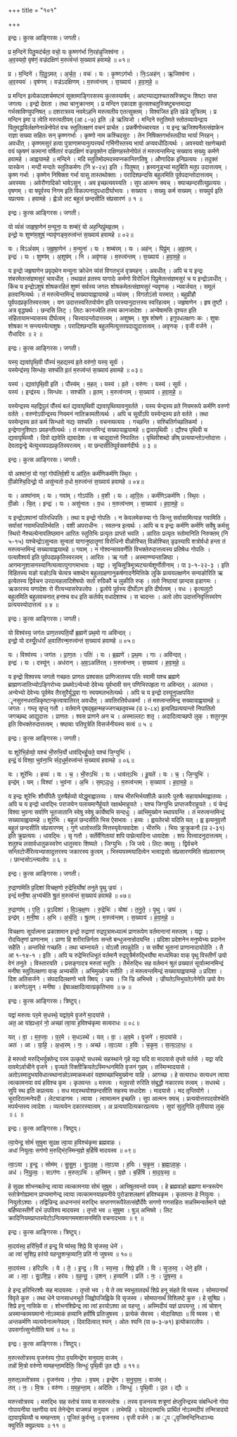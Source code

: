 +++
title = "१०१"

+++


इन्द्रः। कुत्स आङ्गिरसः। जगती।

प्र म॒न्दिने॑ पितु॒मद॑र्चता॒ वचो॒ यः कृ॒ष्णग॑र्भा नि॒रह॑न्नृ॒जिश्व॑ना ।  
अ॒व॒स्यवो॒ वृष॑णं॒ वज्र॑दक्षिणं म॒रुत्व॑न्तं स॒ख्याय॑ हवामहे ॥ ०१॥

प्र । म॒न्दिने॑ । पि॒तु॒ऽमत् । अ॒र्च॒त॒ । वचः॑ । यः । कृ॒ष्णऽग॑र्भाः । निः॒ऽअह॑न् । ऋ॒जिश्व॑ना ।  
अ॒व॒स्यवः॑ । वृष॑णम् । वज्र॑ऽदक्षिणम् । म॒रुत्व॑न्तम् । स॒ख्याय॑ । ह॒वा॒म॒हे॒ ॥

प्र मन्दिन इत्येकादशर्चमष्टमं सूक्तमाङ्गिरसस्य कुत्सस्यार्षम् । अष्टम्याद्याश्चतस्रस्त्रिष्टुभः शिष्टाः सप्त जगत्यः । इन्द्रो देवता । तथा चानुक्रान्तम् । प्र मन्दिन एकादश कुत्सश्चतुस्त्रिष्टुबन्तमाद्या गर्भस्राविण्युपनिषत् ॥ दशरात्रस्य नवमेऽहनि मरुत्वतीय एतत्सूक्तम् । विश्वजित इति खंडे सूत्रितम् । प्र मन्दिन इमा उ त्वेति मरुत्वतीयम् (आ ८-७) इति ।हे ऋत्विजो । मन्दिने स्तुतिमते स्तोतव्यायेन्द्राय पितुमद्धविर्लक्षणेनान्नेनोपेतं वचः स्तुतिलक्षणं वचनं प्रार्चत । प्रकर्षेणोच्चारयत । य इन्द्र ऋजिश्वनैतत्संज्ञकेन राज्ञा सख्या सहितः सन् कृष्णगर्भाः । कृष्णो नाम कश्चिदसुरः । तेन निषिक्तगर्भास्तदीया भार्या निरहन् । अवधीत् । कृष्णमसुरं हत्वा पुत्राणामप्यनुत्पत्त्यर्थं गर्भिणीस्तस्य भार्या अप्यवधीदित्यर्थः । अवस्यवो रक्षणेच्छवो वयं व्कृषणं कामानां वर्षितारं वज्रदक्षिणं वज्रयुक्तेन दक्षिणहस्तेनोपेतं तं मरुत्वन्तमिन्द्र सख्याय सख्युः कर्मणे हवामहे । आह्वयामहे ॥ मन्दिने । मदि स्तुतिमोदमदस्वप्नकान्तिगतिषु । औणादिक इनिप्रत्ययः । तदुक्तं यास्केन । मन्दी मन्दतेः स्तुतिकर्मणः (नि ४-२४) इति । पितुमत् । ह्रस्वनुड्भ्यां मतुबिति मतुप उदात्तत्वम् । कृष्ण गर्भाः । कृष्णेन निषिक्ता गर्भा यासु तास्तथोक्ताः । परादिश्छन्दसि बहुलमिति पूर्वपदान्तोदात्तत्वम् । अवस्यवः । अवेरौणादिको भावेऽसुन् । अव इच्छत्यवस्यति । सुप आत्मनः क्यच् । क्याच्छन्दसीत्युप्रत्ययः । वृषणम् । वा षपूर्वस्य निगम इति विकल्पनादुपधादीर्घाभावः । सख्याय । सख्युः कर्म सख्यम् । सख्युर्य इति यप्रत्ययः । हवामहे । ह्वेञो लट बहुलं छन्दसीति संप्रसारणं ॥ १ ॥

इन्द्रः। कुत्स आङ्गिरसः। जगती।

यो व्यं॑सं जाहृषा॒णेन॑ म॒न्युना॒ यः शम्ब॑रं॒ यो अह॒न्पिप्रु॑मव्र॒तम् ।  
इन्द्रो॒ यः शुष्ण॑म॒शुषं॒ न्यावृ॑णङ्म॒रुत्व॑न्तं स॒ख्याय॑ हवामहे ॥ ०२॥

यः । विऽअं॑सम् । ज॒हृ॒षा॒णेन॑ । म॒न्युना॑ । यः । शम्ब॑रम् । यः । अह॑न् । पिप्रु॑म् । अ॒व्र॒तम् ।  
इन्द्रः॑ । यः । शुष्ण॑म् । अ॒शुष॑म् । नि । अवृ॑णक् । म॒रुत्व॑न्तम् । स॒ख्याय॑ । ह॒वा॒म॒हे॒ ॥

य इन्द्रो जहृषाणेन प्रवृद्थेन मन्युना क्रोधेन व्यंसं विगतभुजं वृत्रमहन् । अवधीत् । अपि च य इन्द्रः शंबरमेतत्संज्ञमसुरं चावधीत् । तथाव्रतं व्रतस्य यागादेः कर्मणो विरोधिनं पिप्रुमेतत्संज्ञमसुरं च य इन्द्रोऽवधीत् । किंच य इन्द्रोऽशुषं शोषकरहितं शुष्णं सर्वस्य जगतः शोषकमेतत्संज्ञमसुरं न्यवृणक् । न्यवर्जयत् । समूलं हतवानित्यर्थः । तं मरुत्वॆन्तमिन्द्रं सख्यायाह्वायामहे ॥ व्यंसम् । विगतोऽंसो यस्मात् । बहुव्रीहौ पूर्वपदप्रकृतिस्वरत्वम् । यण उदात्तस्वरितयोर्यण इति परस्यानुदात्तस्य स्वरिहत्वम् । जहृषाणेन । हृष तुष्टौ । अत्र वृद्ध्यर्थः । छन्दसि लिट् । लिटः कानज्वेति तस्य कानजादेशः । अन्येषामसि दृश्यत इति संहितायामभ्यासस्य दीर्घत्वम् । चित्त्वादन्तोदात्तत्वम् । अशुषम् । शुष शोषणे । इगुपधलक्षणः कः । शुषाः शोषका न सन्त्यस्येत्यशुषः । परादिश्छन्दसि बहुलमित्युत्तरपदाद्युदात्तत्वम् । अवृणक् । वृजी वर्जने । रौधादिरः ॥ २ ॥

इन्द्रः। कुत्स आङ्गिरसः। जगती।

यस्य॒ द्यावा॑पृथि॒वी पौंस्यं॑ म॒हद्यस्य॑ व्र॒ते वरु॑णो॒ यस्य॒ सूर्यः॑ ।  
यस्येन्द्र॑स्य॒ सिन्ध॑वः॒ सश्च॑ति व्र॒तं म॒रुत्व॑न्तं स॒ख्याय॑ हवामहे ॥ ०३॥

यस्य॑ । द्यावा॑पृथि॒वी इति॑ । पौंस्य॑म् । म॒हत् । यस्य॑ । व्र॒ते । वरु॑णः । यस्य॑ । सूर्यः॑ ।  
यस्य॑ । इन्द्र॑स्य । सिन्ध॑वः । सश्च॑ति । व्र॒तम् । म॒रुत्व॑न्तम् । स॒ख्याय॑ । ह॒वा॒म॒हे॒ ॥

यस्येन्द्रस्य महद्विपुलं पौंस्यं बलं द्यावापृथिवी द्यावापृथिव्यावनुवर्तते । यस्य चेन्द्रस्य व्रते नियमरूपे कर्मणि वरुणो वर्तते । वरुणोऽपीन्द्रस्य नियमनं नातिक्रामतीत्यर्थः । अपि च सूर्योऽपि यस्येन्द्रस्य व्रते वर्तते । तथा यस्येन्द्रस्य व्रतं कर्म सिन्धवो नद्यः सश्चति । वचनव्यत्ययः । गच्छन्ति । सश्चितिर्गच्छतिकर्मा । इन्द्रेणानुशिष्टाः प्रवहन्तीत्यर्थः । तं मरुत्वन्तमिन्द्रं सख्यायाह्वयामहे ॥ द्वावापृथिवी । द्यौश्च पृथिवी च द्यावापृथिव्यौ । दिवो द्यावेति द्यावादेशः । स चाद्युदात्तो निपातितः । पृथिवीशब्दो ङीष् प्रत्ययान्तोऽन्तोदात्तः । देवताद्वन्द्वे चेत्युभयपदप्रकृतिस्वरत्वम् । वा छन्दसीतिपूर्वसवर्णदीर्घः ॥ ३ ॥

इन्द्रः। कुत्स आङ्गिरसः। जगती।

यो अश्वा॑नां॒ यो गवां॒ गोप॑तिर्व॒शी य आ॑रि॒तः कर्म॑णिकर्मणि स्थि॒रः ।  
वी॒ळोश्चि॒दिन्द्रो॒ यो असु॑न्वतो व॒धो म॒रुत्व॑न्तं स॒ख्याय॑ हवामहे ॥ ०४॥

यः । अश्वा॑नाम् । यः । गवा॑म् । गोऽप॑तिः । व॒शी । यः । आ॒रि॒तः । कर्म॑णिऽकर्मणि । स्थि॒रः ।  
वी॒ळोः । चि॒त् । इन्द्रः॑ । यः । असु॑न्वतः । व॒धः । म॒रुत्व॑न्तम् । स॒ख्याय॑ । ह॒वा॒म॒हे॒ ॥

य इन्द्रोऽश्वानां पतिरधिपतिः । तथा य इन्द्रो गोपतिः । न केवलमेकस्या गोः किन्तु सर्वासामित्याह गवामिति । सर्वासां गवामधिपतिर्भवति । वशी अपराधीनः । स्वतन्त्र इत्यर्थः । आपि च य इन्द्रः कर्मणि कर्मणि सर्वेषु कर्मसु स्थिरो नैश्चल्येनावतिष्ठमान आरितः स्तुतिभिः प्रत्यृतः प्राप्तो भवति । आरितः प्रत्यृतः स्तोमानिति निरुक्तम् (नि ५-१५) यश्चेन्द्रोऽसुन्वतः सुन्वतां यागानुष्ठातॄणां विरोधिनो वीळोश्चित् विळोश्चित् डृढस्यापि शत्रोर्वधो हन्ता तं मरुत्वन्तमिन्द्रं सख्यायाह्वयामहे ॥ गवाम् । न गोश्वन्साववर्णेति विभक्तेरुदात्तत्वस्य प्रतिषेधः गोपतिः । पत्यावैश्वर्य इति पूर्वपदप्रकृतिस्वरत्वम् । आरितः । ऋ गतौ । अस्माण्ण्यन्तान्निष्ठा । आगमानुशासनस्यानित्यत्वात्पुगागमाभावः । यद्वा । सूचिसूत्रिमूत्र्यट्यर्त्यशूर्णोतीनाम् । पा ३-१-२२-३ । इति विहितस्य यङो यङोऽचि चेत्यत्र चशब्देन बहुलग्रहणानुकर्षणादनैमित्तिके लुकि प्रत्ययलक्षणेन सन्यङोरिति ऋ इत्येतस्य द्विर्वचन उरदत्वहलादिशेषयोः सतो रुग्रिकौ च लुकीति रुक् । ततो निष्ठायां छान्दस इडागमः । ऋकारस्य यणादेशः रो रीत्यभ्यासरेफलोपः । ढ्रलोपे पूर्वस्य दीर्घोऽण इति दीर्घत्वम् । वधः । कृत्यलुटो बहुलमिति बहुलवचनात् हनश्च वध इति कर्तर्यप् वधादेशश्च । स चादन्तः । अतो लोप उदात्तनिवृत्तिस्वरेण प्रत्ययस्योदात्तत्वं ॥ ४ ॥

इन्द्रः। कुत्स आङ्गिरसः। जगती।

यो विश्व॑स्य॒ जग॑तः प्राण॒तस्पति॒र्यो ब्र॒ह्मणे॑ प्रथ॒मो गा अवि॑न्दत् ।  
इन्द्रो॒ यो दस्यूँ॒रध॑राँ अ॒वाति॑रन्म॒रुत्व॑न्तं स॒ख्याय॑ हवामहे ॥ ०५॥

यः । विश्व॑स्य । जग॑तः । प्रा॒ण॒तः । पतिः॑ । यः । ब्र॒ह्मणे॑ । प्र॒थ॒मः । गाः । अवि॑न्दत् ।  
इन्द्रः॑ । यः । दस्यू॑न् । अध॑रान् । अ॒व॒ऽअति॑रत् । म॒रुत्व॑न्तम् । स॒ख्याय॑ । ह॒वा॒म॒हे॒ ॥

य इन्द्रो विश्वस्य जगतो गच्छतः प्राणतः प्रश्वसतः प्राणिजातस्य पतिः स्वामी यश्च ब्रह्मणे ब्राह्मणजातिभ्योऽङ्गिरोभ्यः प्रथमोऽन्येभ्यो देवेभ्यः पूर्वभावी सन् पणिभिरपहृता गा अविन्दत् । अलभत । अन्येभ्यो देवेभ्यः पूर्वमेव तैरसुरैर्युद्ध्वा गाः स्वयमलभतेत्यर्थः । अपि च य इन्द्रो दस्यूनुपक्षपयित ॄनसुरनधरान्निकृष्टान्कृत्वावातिरत् अवधीत् । अवतिरतिर्वधकर्मा । तं मरुत्वन्तमिन्द्र सख्यायाह्वयामहे ॥ जगतः । गम्लृ सृप्लृ गतौ । वर्तमाने पृषद्बृहन्महज्जगच्छतृवच्च (उ २-८४) इत्यतिप्रत्ययान्तो निपातितो जगच्छब्द आद्युदात्तः । प्राणतः । श्वस प्राणने अन च । अस्माल्लटः शतृ । अदादित्वाच्छपो लुक् । शतुरनुम इति विभक्तेरुदात्तत्वम् । षष्ठ्याः पतिपुत्रेति विसर्जनीयस्य सत्वं ॥ ५ ॥

इन्द्रः। कुत्स आङ्गिरसः। जगती।

यः शूरे॑भि॒र्हव्यो॒ यश्च॑ भी॒रुभि॒र्यो धाव॑द्भिर्हू॒यते॒ यश्च॑ जि॒ग्युभिः॑ ।  
इन्द्रं॒ यं विश्वा॒ भुव॑ना॒भि सं॑द॒धुर्म॒रुत्व॑न्तं स॒ख्याय॑ हवामहे ॥ ०६॥

यः । शूरे॑भिः । हव्यः॑ । यः । च॒ । भी॒रुऽभिः॑ । यः । धाव॑त्ऽभिः । हू॒यते॑ । यः । च॒ । जि॒ग्युभिः॑ ।  
इन्द्र॑म् । यम् । विश्वा॑ । भुव॑ना । अ॒भि । स॒म्ऽद॒धुः । म॒रुत्व॑न्तम् । स॒ख्याय॑ । ह॒वा॒म॒हे॒ ॥

य इन्द्रः शूरेभिः शौर्योपेतैः पुरुषैर्हव्यो योद्धुमाह्वातव्यः । यश्च भीरुभिर्भयशीलैः कातरैः पुरुषैः सहायार्थमाह्वातव्यः । अपि च य इन्द्रो धावद्भिः पराजयेन पलायमानैर्हूयते रक्षार्थमाहूयते । यश्च जिग्युभिः प्राप्तजयैराहूयते । यं चेन्द्रं विश्वा भुवना सर्वाणि भूतजातानि स्वेषु स्वेषु कार्येष्वभि सन्दधुः । आभिमुख्येन स्थापयन्ति । तं मरुत्वन्तमिन्द्रं सख्यायाह्वयामहे ॥ शूरेभिः । बहुलं छन्दसीति भिस ऐसभावः । हव्यः । ह्वयतेरचो यदिति यत् । ह्व इत्यनुवृत्तौ बहुलं छन्दसीति संप्रसारणम् । गुणे धातोस्तन्नि मित्तस्यृवेत्यवादेशः । भीरुभिः । भियः क्रुक्रुकनौ (उ २-३१) इति क्रुप्रत्ययः । धावद्भिः । सृ गतौ । सर्तेर्वेगितायां शपि पाघ्रेत्यादिना धावादेशः । शपः पित्त्वादनुदात्तत्वम् । शतुश्च लसार्वधातुकस्वरेण धातुस्वरः शिष्यते । जिग्युभिः । जि जये । लिटः क्वसुः । द्विर्वचने सन्लिटोर्जेरित्यभ्यासादुत्तरस्य जकारस्य कुत्वम् । भिस्ययस्मयादित्वेन भत्वाद्वसोः संप्रसारणमिति संप्रसारणम् । छान्दसोऽन्त्यलोपः ॥ ६ ॥

इन्द्रः। कुत्स आङ्गिरसः। जगती।

रु॒द्राणा॑मेति प्र॒दिशा॑ विचक्ष॒णो रु॒द्रेभि॒र्योषा॑ तनुते पृ॒थु ज्रयः॑ ।  
इन्द्रं॑ मनी॒षा अ॒भ्य॑र्चति श्रु॒तं म॒रुत्व॑न्तं स॒ख्याय॑ हवामहे ॥ ०७॥

रु॒द्राणा॑म् । ए॒ति॒ । प्र॒ऽदिशा॑ । वि॒ऽच॒क्ष॒णः । रु॒द्रेभिः॑ । योषा॑ । त॒नु॒ते॒ । पृ॒थु । ज्रयः॑ ।  
इन्द्र॑म् । म॒नी॒षा । अ॒भि । अ॒र्च॒ति॒ । श्रु॒तम् । म॒रुत्व॑न्तम् । स॒ख्याय॑ । ह॒वा॒म॒हे॒ ॥

विचक्षणः सूर्यात्मना प्रकाशमान इन्द्रो रुद्राणां रुद्रपुत्रामध्यात्मं प्राणरूपेण वर्तमानानां मरुताम् । यद्वा । रोदयितृणां प्राणानाम् । प्राणा हि शरीरान्निर्गताः सन्तो बन्धुजनान्रोदयन्ति । प्रदिशा प्रदेशनेन मनुष्येभ्यः प्रदानेन सहैति । अन्तरिक्षे गच्छति । तथा चाम्नायते । योऽसौ तपन्नुदेति । स सर्वेषां भूतानां प्राणानादायोदेति । तै आ १-१४-१ । इति । अपि च रुद्रेभिरधिभूतं वर्तमानै रुद्रपुत्रैर्मरुद्भिर्योषा माध्यमिका वाक् पृथु विस्तीर्णं ज्रयो वेगं तनुते । विस्तारयति । प्रसङ्गादत्र मरुतां स्तुतिः । तैर्मरुद्भिः सह वर्तमानं श्रुतं प्रख्यातं सूर्यात्मानमिन्द्रं मनीषा स्तुतिलक्षणा वाक् अभ्यर्चति । अभिमुख्येन स्तौति । तं मरुत्वन्तमिन्द्रं सख्यायाह्वयामहे ॥ प्रदिशा । दिश अतिसर्जने । संपदादिलक्षणो भावे क्विप् । ज्रयः । जि ज्रि अभिभवे । ज्रीयतेऽभिभूयतेऽनेनेति ज्रयो वेगः । करणेऽसुन् । मनीषा । ईषाअक्षादित्वात्प्रकृतिभावः ॥ ७ ॥

इन्द्रः। कुत्स आङ्गिरसः। त्रिष्टुप्।

यद्वा॑ मरुत्वः पर॒मे स॒धस्थे॒ यद्वा॑व॒मे वृ॒जने॑ मा॒दया॑से ।  
अत॒ आ या॑ह्यध्व॒रं नो॒ अच्छा॑ त्वा॒या ह॒विश्च॑कृमा सत्यराधः ॥ ०८॥

यत् । वा॒ । म॒रु॒त्वः॒ । प॒र॒मे । स॒धऽस्थे॑ । यत् । वा॒ । अ॒व॒मे । वृ॒जने॑ । मा॒दया॑से ।  
अतः॑ । आ । या॒हि॒ । अ॒ध्व॒रम् । नः॒ । अच्छ॑ । त्वा॒ऽया । ह॒विः । च॒कृ॒म॒ । स॒त्य॒ऽरा॒धः॒ ॥

हे मरुत्वो मरुद्भिर्युक्तेन्द्र परम उत्कृष्टे सधस्थे सहस्थाने गृहे यद्वा यदि वा मादयासे तृप्तो वर्तसे । यद्वा यदि वावमेऽर्वाचीने वृजने । वृज्यते रिक्तीक्रियतेऽस्मिन्धनमिति वृजनं गृहम् । तस्मिन्मादयासे । अतोऽस्मादुभयविधात्स्थानान्नोऽस्माकमध्वरं यज्ञमच्छाभिमुख्येना याहि । आगच्छ । हे सत्यराधः सत्यधन त्वाया त्वत्कामनया वयं हविश्च कृम । कृतवन्तः ॥ मरुत्वः । मतुवसो रुरिति संबुद्धौ नकारस्य रुत्वम् । सधस्थे । सुपि स्थ इति कप्रत्ययः । सध मादस्थयोश्छन्दसीति सहस्य सधादेशः । मादयासे । मद तृप्तियोगे । चुरादिरात्मनेपदी । लेट्याडागमः । त्वाया । त्वामात्मन इच्छति । सुप आत्मनः क्यच् । प्रत्ययोत्तरपदयोश्चेति मपर्यन्तस्य त्वादेशः । व्यत्ययेन दकारस्यात्वम् । अ प्रत्ययादित्यकारप्रत्ययः । सुपां सुलुगिति तृतीयाया लुक् ॥ ८ ॥

इन्द्रः। कुत्स आङ्गिरसः। त्रिष्टुप्।

त्वा॒येन्द्र॒ सोमं॑ सुषुमा सुदक्ष त्वा॒या ह॒विश्च॑कृमा ब्रह्मवाहः ।  
अधा॑ नियुत्वः॒ सग॑णो म॒रुद्भि॑र॒स्मिन्य॒ज्ञे ब॒र्हिषि॑ मादयस्व ॥ ०९॥

त्वा॒ऽया । इ॒न्द्र॒ । सोम॑म् । सु॒सु॒म॒ । सु॒ऽद॒क्ष॒ । त्वा॒ऽया । ह॒विः । च॒कृ॒म॒ । ब्र॒ह्म॒ऽवा॒हः॒ ।  
अध॑ । नि॒यु॒त्वः॒ । सऽग॑णः । म॒रुत्ऽभिः॑ । अ॒स्मिन् । य॒ज्ञे । ब॒र्हिषि॑ । मा॒द॒य॒स्व॒ ॥

हे सुदक्ष शोभनबलेन्द्र त्वाया त्वत्कामनया सोमं सुषुम । आभिषुतवन्तो वयम् । हे ब्रह्मवाहो ब्रह्मणा मन्त्ररूपेण स्तोत्रेणोह्यमान प्राप्यमाणेन्द्र त्वाया त्वत्कामनयाहवनीये पुरोडाशलक्षणं हविश्चकृम । कृतवन्तः हे नियुत्वः । नियुतोऽश्वाः । तद्विन्निन्द्र अधानन्तरं मरुद्भिः सप्तगणरूपैरेतत्संज्ञैर्देवैः सगणो गणसहितः सन्नस्मिन्वर्तमाने यज्ञे बर्हिष्यास्तीर्णे दर्भ उपविश्य मादयस्व । तृप्तो भव ॥ सुषुमा । षुञ् अभिषवे । लिट क्रादिनियमप्राप्तस्येटोऽनित्यमागममशासनमिति वचनादभावः ॥ ९ ॥

इन्द्रः। कुत्स आङ्गिरसः। त्रिष्टुप्।

मा॒दय॑स्व॒ हरि॑भि॒र्ये त॑ इन्द्र॒ वि ष्य॑स्व॒ शिप्रे॒ वि सृ॑जस्व॒ धेने॑ ।  
आ त्वा॑ सुशिप्र॒ हर॑यो वहन्तू॒शन्ह॒व्यानि॒ प्रति॑ नो जुषस्व ॥ १०॥

मा॒दय॑स्व । हरि॑ऽभिः । ये । ते॒ । इ॒न्द्र॒ । वि । स्य॒स्व॒ । शिप्रे॒ इति॑ । वि । सृ॒ज॒स्व॒ । धेने॒ इति॑ ।  
आ । त्वा॒ । सु॒ऽशि॒प्र॒ । हर॑यः । व॒ह॒न्तु॒ । उ॒शन् । ह॒व्यानि॑ । प्रति॑ । नः॒ । जु॒ष॒स्व॒ ॥

हे इन्द्र हरिभिरश्वैः सह मादयस्वः । तृप्तो भव । ये ते तव स्वभूतातदर्थं शिप्रे हनू संहते वि ष्यस्व । सोमपानार्थं विवृते कुरु । तथा धेने पानसाधनभूते जिह्वोपजिह्विके वि सृजस्व । सोमपानार्थं विश्लिष्टे कुरु । हे सुश्रिप्र । शिप्रे हनू नासिके वा । शोभनशिप्रेन्द्र त्वा त्वां हरयोऽश्वा आ वहन्तु । अस्मिदीयं यज्ञं प्रापयन्तु । त्वं चोशन् अस्मान्कामयमानो नोऽस्माकं हव्यानि हवींषि प्रतिजुषस्व । प्रत्येकं सेवस्व । मोदासिष्ठाः ॥ वि ष्यस्व । षो अन्तकर्मणि व्यत्ययेनात्मनेपदम् । दिवादित्वात् श्यन् । ओतः श्यनि (पा ७-३-७१) इत्योकारलोपः । उपसर्गात्सुनोतीति षत्वं ॥ १० ॥

इन्द्रः। कुत्स आङ्गिरसः। त्रिष्टुप्।

म॒रुत्स्तो॑त्रस्य वृ॒जन॑स्य गो॒पा व॒यमिन्द्रे॑ण सनुयाम॒ वाज॑म् ।  
तन्नो॑ मि॒त्रो वरु॑णो मामहन्ता॒मदि॑तिः॒ सिन्धुः॑ पृथि॒वी उ॒त द्यौः ॥ ११॥

म॒रुत्ऽस्तो॑त्रस्य । वृ॒जन॑स्य । गो॒पाः । व॒यम् । इन्द्रे॑ण । स॒नु॒या॒म॒ । वाज॑म् ।  
तत् । नः॒ । मि॒त्रः । वरु॑णः । म॒म॒ह॒न्ता॒म् । अदि॑तिः । सिन्धुः॑ । पृ॒थि॒वी । उ॒त । द्यौः ॥

मरुत्त्सोत्रस्य । मरुद्भिः सह स्तोत्रं यस्य स मरुत्स्तोत्रः । तस्य वृजनस्य शत्रूणां क्षेप्तुरिन्द्रस्य संबन्धिनो गोपा गोपायनीया रक्षणीया वयं तेनेन्द्रेण वाजमन्नं सनुयाम । लभेमहि । यदेतदस्माभिः प्रार्थितं नोऽस्मदीयं तन्मित्रादयो द्यावापृथिव्यौ च ममहन्ताम् । पूजितं कुर्वन्तु ॥ वृजनस्य । वृजी वर्जने । क ॄप ॄवृजिमन्दिनिधाञ्भ्यः क्युरिति क्युप्रत्ययः ॥ ११ ॥